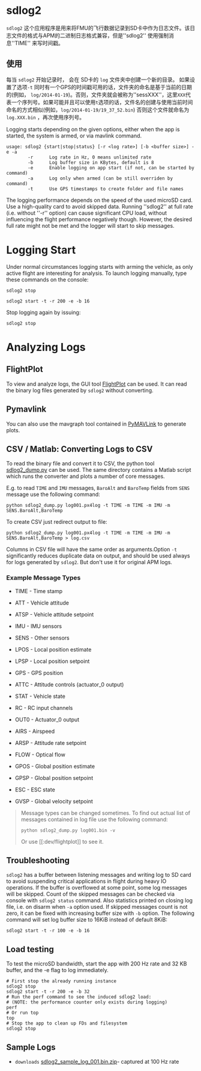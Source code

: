 # sdlog2 

 `sdlog2` 这个应用程序是用来将FMU的飞行数据记录到SD卡中作为日志文件。该日志文件的格式与APM的二进制日志格式兼容，但是''sdlog2'' 使用强制消息''TIME'' 来写时间戳。

## 使用

每当 `sdlog2` 开始记录时， 会在 SD卡的 `log` 文件夹中创建一个新的目录。 如果设置了选项`-t` 同时有一个GPS的时间戳可用的话，文件夹的命名是基于当前的日期的(例如， `log/2014-01-19`)。否则，文件夹就会被称为''sessXXX''，这里`XXX`代表一个序列号。如果可能并且可以使用`t`选项的话，文件名的创建与使用当前时间命名的方式相似(例如，`log/2014-01-19/19_37_52.bin`) 否则这个文件就命名为 `log.XXX.bin` ，再次使用序列号。

Logging starts depending on the given options, either when the app is started, the system is armed, or via mavlink command.

    usage: sdlog2 {start|stop|status} [-r <log rate>] [-b <buffer size>] -e -a
            -r      Log rate in Hz, 0 means unlimited rate
            -b      Log buffer size in KBytes, default is 8
            -e      Enable logging on app start (if not, can be started by command)
            -a      Log only when armed (can be still overriden by command)
            -t      Use GPS timestamps to create folder and file names

<note important>
The logging performance depends on the speed of the used microSD card. Use a high-quality card to avoid skipped data. Running ''sdlog2'' at full rate (i.e. without ''-r'' option) can cause significant CPU load, without influencing the flight performance negatively though. However, the desired full rate might not be met and the logger will start to skip messages.
</note>

# Logging Start 

Under normal circumstances logging starts with arming the vehicle, as only active flight are interesting for analysis. To launch logging manually, type these commands on the console:

```
sdlog2 stop

sdlog2 start -t -r 200 -e -b 16
```


Stop logging again by issuing:

```
sdlog2 stop
```



#  Analyzing Logs 

## FlightPlot 

To view and analyze logs, the GUI tool [FlightPlot](https://pixhawk.org/dev/flightplot) can be used. It can read the binary log files generated by `sdlog2` without converting.

## Pymavlink

You can also use the mavgraph tool contained in [PyMAVLink](https://pixhawk.org/dev/pymavlink) to generate plots.

## CSV / Matlab: Converting Logs to CSV 

To read the binary file and convert it to CSV, the python tool [sdlog2_dump.py](https://github.com/PX4/Firmware/tree/master/Tools/sdlog2) can be used. The same directory contains a Matlab script which runs the converter and plots a number of core messages.

E.g. to read `TIME` and `IMU` messages, `BaroAlt` and `BaroTemp` fields from `SENS` message use the following command:

    python sdlog2_dump.py log001.px4log -t TIME -m TIME -m IMU -m SENS.BaroAlt,BaroTemp

To create CSV just redirect output to file:

    python sdlog2_dump.py log001.px4log -t TIME -m TIME -m IMU -m SENS.BaroAlt,BaroTemp > log.csv

Columns in CSV file will have the same order as arguments.Option `-t` significantly reduces duplicate data on output, and should be used always for logs generated by `sdlog2`. But don't use it for original APM logs.

### Example Message Types 

* TIME - Time stamp


* ATT - Vehicle attitude


* ATSP - Vehicle attitude setpoint
* IMU - IMU sensors
* SENS - Other sensors
* LPOS - Local position estimate
* LPSP - Local position setpoint
* GPS - GPS position
* ATTC - Attitude controls (actuator_0 output)
* STAT - Vehicle state
* RC - RC input channels
* OUT0 - Actuator_0 output
* AIRS - Airspeed
* ARSP - Attitude rate setpoint
* FLOW - Optical flow
* GPOS - Global position estimate
* GPSP - Global position setpoint
* ESC - ESC state
* GVSP - Global velocity setpoint



> Message types can be changed sometimes. To find out actual list of messages contained in log file use the following command:
>
>     python sdlog2_dump.py log001.bin -v
>
> Or use [[:dev/flightplot]] to see it.
>

## Troubleshooting

`sdlog2` has a buffer between listening messages and writing log to SD card to avoid suspending critical applications in flight during heavy IO operations. If the buffer is overflowed at some point, some log messages will be skipped. Count of the skipped messages can be checked via console with `sdlog2 status` command. Also statistics printed on closing log file, i.e. on disarm when `-a` option used. If skipped messages count is not zero, it can be fixed with increasing buffer size with  `-b` option. The following command will set log buffer size to 16KiB instead of default 8KiB:



```
sdlog2 start -t -r 100 -e -b 16
```



##  Load testing 

To test the microSD bandwidth, start the app with 200 Hz rate and 32 KB buffer, and the -e flag to log immediately.

```
# First stop the already running instance
sdlog2 stop
sdlog2 start -t -r 200 -e -b 32
# Run the perf command to see the induced sdlog2 load:
# (NOTE: the performance counter only exists during logging)
perf
# Or run top
top
# Stop the app to clean up FDs and filesystem
sdlog2 stop

```



##  Sample Logs 

* `downloads` [sdlog2_sample_log_001.bin.zip](http://7xvob5.com1.z0.glb.clouddn.com/sdlog2_sample_log_001.bin.zip)- captured at 100 Hz rate